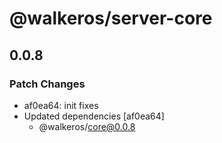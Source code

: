 # @walkeros/server-core

## 0.0.8

### Patch Changes

- af0ea64: init fixes
- Updated dependencies [af0ea64]
  - @walkeros/core@0.0.8

